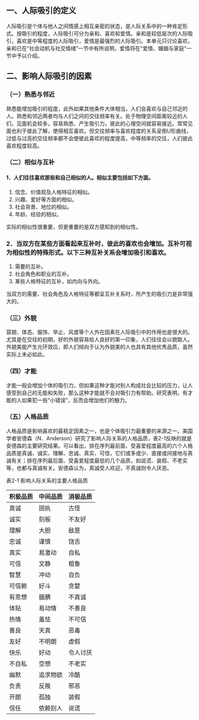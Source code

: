 
## 一、人际吸引的定义

人际吸引是个体与他人之间情感上相互亲密的状态，是人际关系中的一种肯定形式。按吸引的程度，人际吸引可分为亲和、喜欢和爱情。亲和是较低层次的人际吸引，喜欢是中等程度的人际吸引，爱情是最强烈的人际吸引。本单元只讨论喜欢，亲和已在“社会动机与社交情绪”一节中有所说明，爱情将在“爱情、婚姻与家庭”一节中予以介绍。

## 二、影响人际吸引的因素

### （一）熟悉与邻近

熟悉能增加吸引的程度，此外如果其他条件大体相当，人们会喜欢与自己邻近的人。熟悉和邻近两者均与人们之间的交往频率有关。处于物理空间距离较近的人们，见面机会较多，容易熟悉、产生吸引力，彼此的心理空间就容易接近。常常见面也利于彼此了解，使得相互喜欢。但交往频率与喜欢程度的关系呈倒U形曲线，过低与过高的交往频率都不会使彼此喜欢的程度提高，中等频率的交往，人们彼此喜欢程度较高。

### （二）相似与互补

#### 1．人们往往喜欢那些和自己相似的人。相似主要包括如下方面。

  1. 信念、价值观及人格特征的相似。
  2. 兴趣、爱好等方面的相似。
  3. 社会背景、地位的相似。
  4. 年龄、经验的相似。

实际的相似性很重要，但更重要的是双方感知到的相似性。

### 2．当双方在某些方面看起来互补时，彼此的喜欢也会增加。互补可视为相似性的特殊形式。以下三种互补关系会增加吸引和喜欢。

  1. 需要的互补。
  2. 社会角色和职业的互补。
  3. 某些人格特征的互补，如内向与外向。

当双方的需要、社会角色及人格特征等都呈互补关系时，所产生的吸引力是非常强大的。

### （三）外貌

容貌、体态、服饰、举止、风度等个人外在因素在人际吸引中的作用也是很大的。尤其是在交往的初期，好的外貌容易给人良好的第一印象，人们往往会以貌取人。外貌美能产生光环效应，即人们倾向于认为外貌美的人也具有其他优秀品质，虽然实际上未必如此。

### （四）才能

才能一般会增加个体的吸引力，但如果这种才能对别人构成社会比较的压力，让人感受到自己的无能和失败，那么这种才能就不会对吸引力有帮助。研究表明，有才能的人如果犯一些“小错误”，反而会增加他们的魅力。

### （五）人格品质

人格品质是影响喜欢的最稳定因素之一，也是个体吸引力最重要的来源之一。美国学者安德森（N．Anderson）研究了影响人际关系的人格品质，表2-1反映的就是安德森的主要研究结果。可以看出，排在序列最前面、受喜爱程度最高的六个人格品质是真诚、诚实、理解、忠诚、真实、可信，它们或多或少、直接或间接地与真诚有关；排在序列最后面、受喜爱程度最低的几个品质，如说谎、装假、不老实等，也都与真诚有关。安德森认为，真诚受人欢迎，不真诚则令人厌恶。

表2-1 影响人际关系的主要人格品质

| 积极品质 | 中间品质 | 消极品质 |
| -------- | -------- | -------- |
| 真诚 | 固执 | 古怪 |
| 诚实 | 刻板 | 不友好 |
| 理解 | 大胆 | 敌意 |
| 忠诚 | 谨慎 | 饶舌 |
| 真实 | 易激动 | 自私 |
| 可信 | 文静 | 粗鲁 |
| 智慧 | 冲动 | 自负 |
| 可信赖 | 好斗 | 贪婪 |
| 有思想 | 腼腆 | 不真诚 |
| 体贴 | 易动情 | 不善良 |
| 热情 | 羞怯 | 不可信 |
| 善良 | 天真 | 恶毒 |
| 友好 | 不明朗 | 虚假 |
| 快乐 | 好动 | 令人讨厌 |
| 不自私 | 空想 | 不老实 |
| 幽默 | 追求物欲 | 冷酷 |
| 负责 | 反叛 | 邪恶 |
| 开朗 | 孤独 | 装假 |
| 信任 | 依赖别人 | 说谎 |
